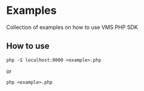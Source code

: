 # Examples

Collection of examples on how to use VMS PHP SDK

## How to use

`php -S localhost:8000 <example>.php`

or 

`php <example>.php`